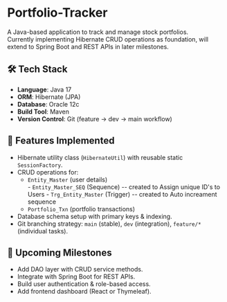 # Portfolio-Tracker


A Java-based application to track and manage stock portfolios.  
Currently implementing Hibernate CRUD operations as foundation, will extend to Spring Boot and REST APIs in later milestones.

## 🛠 Tech Stack
- **Language**: Java 17  
- **ORM**: Hibernate (JPA)  
- **Database**: Oracle 12c  
- **Build Tool**: Maven  
- **Version Control**: Git (feature → dev → main workflow) 

## 🚀 Features Implemented
- Hibernate utility class (`HibernateUtil`) with reusable static `SessionFactory`.  
- CRUD operations for:  
  - `Entity_Master` (user details)  
        - `Entity_Master_SEQ` (Sequence) -- created to Assign unique ID's to Users
        - `Trg_Entity_Master` (Trigger)  -- created to Auto increament sequence
  - `Portfolio_Txn` (portfolio transactions)  
- Database schema setup with primary keys & indexing.  
- Git branching strategy: `main` (stable), `dev` (integration), `feature/*` (individual tasks).  


## 🔮 Upcoming Milestones
- Add DAO layer with CRUD service methods.  
- Integrate with Spring Boot for REST APIs.  
- Build user authentication & role-based access.  
- Add frontend dashboard (React or Thymeleaf). 